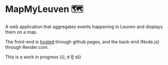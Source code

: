 # MapMyLeuven 🗺️
A web application that aggregates events happening in Leuven and displays them on a map. 

The front-end is [hosted](https://palinghamer.github.io/MapMyLeuven/homepage.html) through github pages, and the back-end (Node.js) through Render.com. 

This is a work in progress (((; ఠ ਉ ఠ))